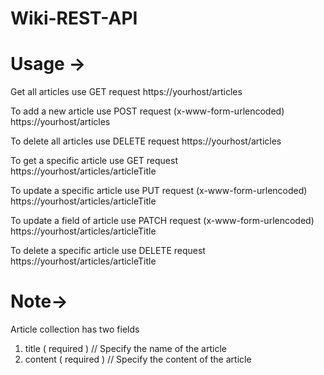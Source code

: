 # Wiki-REST-API

# Usage ->


Get all articles use GET request
 https://yourhost/articles

To add a new article use POST request (x-www-form-urlencoded)
 https://yourhost/articles

To delete all articles use DELETE request
 https://yourhost/articles

To get a specific article use GET request
 https://yourhost/articles/articleTitle

To update a specific article use PUT request (x-www-form-urlencoded)
 https://yourhost/articles/articleTitle

To update a field of article use PATCH request (x-www-form-urlencoded)
 https://yourhost/articles/articleTitle

To delete a specific article use DELETE request
 https://yourhost/articles/articleTitle

# Note->

Article collection has two fields
1. title ( required ) // Specify the name of the article
2. content ( required ) // Specify the content of the article
